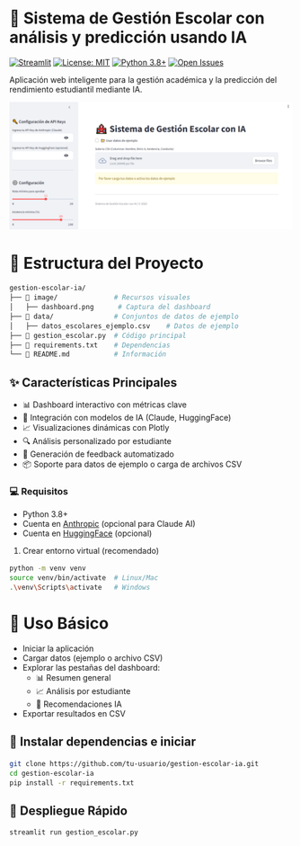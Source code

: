 # 🏫 Sistema de Gestión Escolar con análisis y predicción usando IA

[![Streamlit](https://static.streamlit.io/badges/streamlit_badge_black_white.svg)](https://your-app-url.streamlit.app)
[![License: MIT](https://img.shields.io/badge/License-MIT-yellow.svg)](https://opensource.org/licenses/MIT)
[![Python 3.8+](https://img.shields.io/badge/Python-3.8%2B-blue)](https://www.python.org/downloads/)
[![Open Issues](https://img.shields.io/github/issues/tu-usuario/gestion-escolar-ia)](https://github.com/tu-usuario/gestion-escolar-ia/issues)

Aplicación web inteligente para la gestión académica y la predicción del rendimiento estudiantil mediante IA.

![Dashboard Preview](/image/dashboard.png)

# 📂 Estructura del Proyecto
```bash
gestion-escolar-ia/
├── 📂 image/              # Recursos visuales
│   ├── dashboard.png      # Captura del dashboard
├── 📂 data/               # Conjuntos de datos de ejemplo
│   ├── datos_escolares_ejemplo.csv    # Datos de ejemplo
├── 📜 gestion_escolar.py  # Código principal
├── 📜 requirements.txt    # Dependencias
└── 📜 README.md           # Información
```

## ✨ Características Principales

- 📊 Dashboard interactivo con métricas clave
- 🧠 Integración con modelos de IA (Claude, HuggingFace)
- 📈 Visualizaciones dinámicas con Plotly
- 🔍 Análisis personalizado por estudiante
- 🤖 Generación de feedback automatizado
- 📦 Soporte para datos de ejemplo o carga de archivos CSV

### 💻 Requisitos
- Python 3.8+
- Cuenta en [Anthropic](https://www.anthropic.com/) (opcional para Claude AI)
- Cuenta en [HuggingFace](https://huggingface.co/) (opcional)

1. Crear entorno virtual (recomendado)
```bash
python -m venv venv
source venv/bin/activate  # Linux/Mac
.\venv\Scripts\activate   # Windows
```

# 📄 Uso Básico
- Iniciar la aplicación
- Cargar datos (ejemplo o archivo CSV)
- Explorar las pestañas del dashboard:
  - 📊 Resumen general
  - 📈 Análisis por estudiante
  - 🧠 Recomendaciones IA
- Exportar resultados en CSV

## 📌 Instalar dependencias e iniciar
```bash
git clone https://github.com/tu-usuario/gestion-escolar-ia.git
cd gestion-escolar-ia
pip install -r requirements.txt
```

## 🚀 Despliegue Rápido
```bash
streamlit run gestion_escolar.py
```